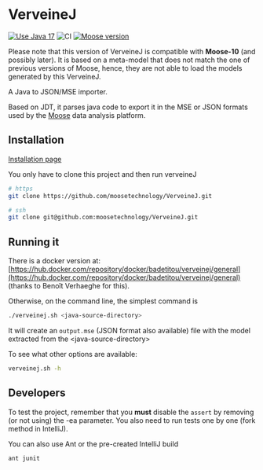 # VerveineJ

[![Use Java 17](https://img.shields.io/badge/Java-17-brightgreen)](https://adoptium.net/) ![CI](https://github.com/moosetechnology/VerveineJ/workflows/CI/badge.svg?branch=master)
[![Moose version](https://img.shields.io/badge/Moose-10-%23aac9ff.svg)](https://github.com/moosetechnology/Moose)

Please note that this version of VerveineJ is compatible with **Moose-10** (and possibly later).
It is based on a meta-model that does not match the one of previous versions of Moose, hence, they are not able to load the models generated by this VerveineJ.

A Java to JSON/MSE importer.

Based on JDT, it parses java code to export it in the MSE or JSON formats used by the [Moose](https://modularmoose.org/) data analysis platform.

## Installation

[Installation page](https://moosetechnology.github.io/moose-wiki/Developers/Parsers/VerveineJ.html)

You only have to clone this project and then run verveineJ

```sh
# https
git clone https://github.com/moosetechnology/VerveineJ.git

# ssh
git clone git@github.com:moosetechnology/VerveineJ.git
```

## Running it

There is a docker version at: [https://hub.docker.com/repository/docker/badetitou/verveinej/general](https://hub.docker.com/repository/docker/badetitou/verveinej/general) (thanks to Benoît Verhaeghe for this).

Otherwise, on the command line, the simplest command is

```sh
./verveinej.sh <java-source-directory>
```

It will create an `output.mse` (JSON format also available) file with the model extracted from the \<java-source-directory\>

To see what other options are available:

```sh
verveinej.sh -h
```

## Developers

To test the project, remember that you **must** disable the `assert` by removing (or not using) the -ea parameter.
You also need to run tests one by one (fork method in IntelliJ).

You can also use Ant or the pre-created IntelliJ build

```sh
ant junit
```
